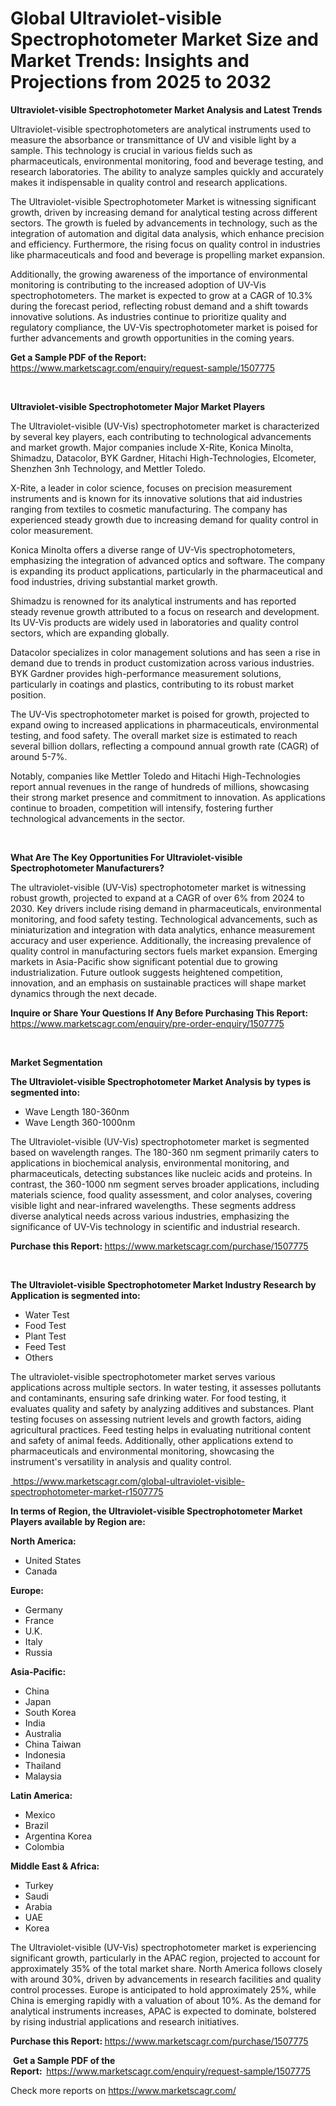 <p><h1>Global Ultraviolet-visible Spectrophotometer Market Size and Market Trends: Insights and Projections from 2025 to 2032</h1></p><p><strong>Ultraviolet-visible Spectrophotometer Market Analysis and Latest Trends</strong></p>
<p><p>Ultraviolet-visible spectrophotometers are analytical instruments used to measure the absorbance or transmittance of UV and visible light by a sample. This technology is crucial in various fields such as pharmaceuticals, environmental monitoring, food and beverage testing, and research laboratories. The ability to analyze samples quickly and accurately makes it indispensable in quality control and research applications.</p><p>The Ultraviolet-visible Spectrophotometer Market is witnessing significant growth, driven by increasing demand for analytical testing across different sectors. The growth is fueled by advancements in technology, such as the integration of automation and digital data analysis, which enhance precision and efficiency. Furthermore, the rising focus on quality control in industries like pharmaceuticals and food and beverage is propelling market expansion.</p><p>Additionally, the growing awareness of the importance of environmental monitoring is contributing to the increased adoption of UV-Vis spectrophotometers. The market is expected to grow at a CAGR of 10.3% during the forecast period, reflecting robust demand and a shift towards innovative solutions. As industries continue to prioritize quality and regulatory compliance, the UV-Vis spectrophotometer market is poised for further advancements and growth opportunities in the coming years.</p></p>
<p><strong>Get a Sample PDF of the Report:&nbsp;</strong> <a href="https://www.marketscagr.com/enquiry/request-sample/1507775?utm_campaign=2465&utm_medium=2&utm_source=Github&utm_content=ia&utm_term=23032025&utm_id=ultraviolet-visible-spectrophotometer">https://www.marketscagr.com/enquiry/request-sample/1507775</a></p>
<p>&nbsp;</p>
<p><strong>Ultraviolet-visible Spectrophotometer Major Market Players</strong></p>
<p><p>The Ultraviolet-visible (UV-Vis) spectrophotometer market is characterized by several key players, each contributing to technological advancements and market growth. Major companies include X-Rite, Konica Minolta, Shimadzu, Datacolor, BYK Gardner, Hitachi High-Technologies, Elcometer, Shenzhen 3nh Technology, and Mettler Toledo.</p><p>X-Rite, a leader in color science, focuses on precision measurement instruments and is known for its innovative solutions that aid industries ranging from textiles to cosmetic manufacturing. The company has experienced steady growth due to increasing demand for quality control in color measurement.</p><p>Konica Minolta offers a diverse range of UV-Vis spectrophotometers, emphasizing the integration of advanced optics and software. The company is expanding its product applications, particularly in the pharmaceutical and food industries, driving substantial market growth.</p><p>Shimadzu is renowned for its analytical instruments and has reported steady revenue growth attributed to a focus on research and development. Its UV-Vis products are widely used in laboratories and quality control sectors, which are expanding globally.</p><p>Datacolor specializes in color management solutions and has seen a rise in demand due to trends in product customization across various industries. BYK Gardner provides high-performance measurement solutions, particularly in coatings and plastics, contributing to its robust market position.</p><p>The UV-Vis spectrophotometer market is poised for growth, projected to expand owing to increased applications in pharmaceuticals, environmental testing, and food safety. The overall market size is estimated to reach several billion dollars, reflecting a compound annual growth rate (CAGR) of around 5-7%.</p><p>Notably, companies like Mettler Toledo and Hitachi High-Technologies report annual revenues in the range of hundreds of millions, showcasing their strong market presence and commitment to innovation. As applications continue to broaden, competition will intensify, fostering further technological advancements in the sector.</p></p>
<p>&nbsp;</p>
<p><strong>What Are The Key Opportunities For Ultraviolet-visible Spectrophotometer Manufacturers?</strong></p>
<p><p>The ultraviolet-visible (UV-Vis) spectrophotometer market is witnessing robust growth, projected to expand at a CAGR of over 6% from 2024 to 2030. Key drivers include rising demand in pharmaceuticals, environmental monitoring, and food safety testing. Technological advancements, such as miniaturization and integration with data analytics, enhance measurement accuracy and user experience. Additionally, the increasing prevalence of quality control in manufacturing sectors fuels market expansion. Emerging markets in Asia-Pacific show significant potential due to growing industrialization. Future outlook suggests heightened competition, innovation, and an emphasis on sustainable practices will shape market dynamics through the next decade.</p></p>
<p><strong>Inquire or Share Your Questions If Any Before Purchasing This Report:</strong> <a href="https://www.marketscagr.com/enquiry/pre-order-enquiry/1507775?utm_campaign=2465&utm_medium=2&utm_source=Github&utm_content=ia&utm_term=23032025&utm_id=ultraviolet-visible-spectrophotometer">https://www.marketscagr.com/enquiry/pre-order-enquiry/1507775</a></p>
<p>&nbsp;</p>
<p><strong>Market Segmentation</strong></p>
<p><strong>The Ultraviolet-visible Spectrophotometer Market Analysis by types is segmented into:</strong></p>
<p><ul><li>Wave Length 180-360nm</li><li>Wave Length 360-1000nm</li></ul></p>
<p><p>The Ultraviolet-visible (UV-Vis) spectrophotometer market is segmented based on wavelength ranges. The 180-360 nm segment primarily caters to applications in biochemical analysis, environmental monitoring, and pharmaceuticals, detecting substances like nucleic acids and proteins. In contrast, the 360-1000 nm segment serves broader applications, including materials science, food quality assessment, and color analyses, covering visible light and near-infrared wavelengths. These segments address diverse analytical needs across various industries, emphasizing the significance of UV-Vis technology in scientific and industrial research.</p></p>
<p><strong>Purchase this Report:&nbsp;</strong><a href="https://www.marketscagr.com/purchase/1507775?utm_campaign=2465&utm_medium=2&utm_source=Github&utm_content=ia&utm_term=23032025&utm_id=ultraviolet-visible-spectrophotometer">https://www.marketscagr.com/purchase/1507775</a></p>
<p>&nbsp;</p>
<p><strong>The Ultraviolet-visible Spectrophotometer Market Industry Research by Application is segmented into:</strong></p>
<p><ul><li>Water Test</li><li>Food Test</li><li>Plant Test</li><li>Feed Test</li><li>Others</li></ul></p>
<p><p>The ultraviolet-visible spectrophotometer market serves various applications across multiple sectors. In water testing, it assesses pollutants and contaminants, ensuring safe drinking water. For food testing, it evaluates quality and safety by analyzing additives and substances. Plant testing focuses on assessing nutrient levels and growth factors, aiding agricultural practices. Feed testing helps in evaluating nutritional content and safety of animal feeds. Additionally, other applications extend to pharmaceuticals and environmental monitoring, showcasing the instrument's versatility in analysis and quality control.</p></p>
<p><a href="https://www.marketscagr.com/global-ultraviolet-visible-spectrophotometer-market-r1507775?utm_campaign=2465&utm_medium=2&utm_source=Github&utm_content=ia&utm_term=23032025&utm_id=ultraviolet-visible-spectrophotometer">&nbsp;https://www.marketscagr.com/global-ultraviolet-visible-spectrophotometer-market-r1507775</a></p>
<p><strong>In terms of Region, the Ultraviolet-visible Spectrophotometer Market Players available by Region are:</strong></p>
<p>
    <p> <strong> North America: </strong>
        <ul>
            <li>United States</li>
            <li>Canada</li>
        </ul>
        </p> 
    <p> <strong> Europe: </strong>
        <ul>
            <li>Germany</li>
            <li>France</li>
            <li>U.K.</li>
            <li>Italy</li>
            <li>Russia</li>
        </ul>
        </p> 
    <p> <strong> Asia-Pacific: </strong>
        <ul>
            <li>China</li>
            <li>Japan</li>
            <li>South Korea</li>
            <li>India</li>
            <li>Australia</li>
            <li>China Taiwan</li>
            <li>Indonesia</li>
            <li>Thailand</li>
            <li>Malaysia</li>
        </ul>
        </p> 
    <p> <strong> Latin America: </strong>
        <ul>
            <li>Mexico</li>
            <li>Brazil</li>
            <li>Argentina Korea</li>
            <li>Colombia</li>
        </ul>
        </p> 
    <p> <strong> Middle East & Africa: </strong>
        <ul>
            <li>Turkey</li>
            <li>Saudi</li>
            <li>Arabia</li>
            <li>UAE</li>
            <li>Korea</li>
        </ul>
    </p>
    </p>
<p><p>The Ultraviolet-visible (UV-Vis) spectrophotometer market is experiencing significant growth, particularly in the APAC region, projected to account for approximately 35% of the total market share. North America follows closely with around 30%, driven by advancements in research facilities and quality control processes. Europe is anticipated to hold approximately 25%, while China is emerging rapidly with a valuation of about 10%. As the demand for analytical instruments increases, APAC is expected to dominate, bolstered by rising industrial applications and research initiatives.</p></p>
<p><strong>Purchase this Report: </strong><a href="https://www.marketscagr.com/purchase/1507775?utm_campaign=2465&utm_medium=2&utm_source=Github&utm_content=ia&utm_term=23032025&utm_id=ultraviolet-visible-spectrophotometer">https://www.marketscagr.com/purchase/1507775</a></p>
<p>&nbsp;<strong>Get a Sample PDF of the Report:&nbsp;&nbsp;</strong><a href="https://www.marketscagr.com/enquiry/request-sample/1507775?utm_campaign=2465&utm_medium=2&utm_source=Github&utm_content=ia&utm_term=23032025&utm_id=ultraviolet-visible-spectrophotometer">https://www.marketscagr.com/enquiry/request-sample/1507775</a></p>
<p><strong></strong></p>
<p>Check more reports on <a href="https://www.marketscagr.com/?utm_campaign=2465&utm_medium=2&utm_source=Github&utm_content=ia&utm_term=23032025&utm_id=ultraviolet-visible-spectrophotometer">https://www.marketscagr.com/</a></p>